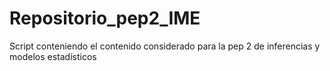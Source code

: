 # Repositorio_pep2_IME

Script conteniendo el contenido considerado para la pep 2 de inferencias y modelos estadísticos
